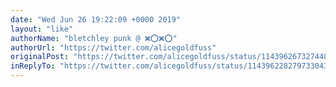 ```yaml
---
date: "Wed Jun 26 19:22:09 +0000 2019"
layout: "like"
authorName: "bletchley punk @ ❌⭕️❌⭕️"
authorUrl: "https://twitter.com/alicegoldfuss"
originalPost: "https://twitter.com/alicegoldfuss/status/1143962673274482688"
inReplyTo: "https://twitter.com/alicegoldfuss/status/1143962282797330432"
---
```

